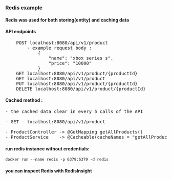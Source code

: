 
### Redis example

#### Redis was used for both storing(entity) and caching data

#### API endpoints

<pre>
    POST localhost:8080/api/v1/product
        - example request body : 
            {
                "name": "xbox series s",
                "price": "10000"
            }
    GET localhost:8080/api/v1/product/{productId}
    GET localhost:8080/api/v1/product
    PUT localhost:8080/api/v1/product/{productId}
    DELETE localhost:8080/api/v1/product/{productId}
</pre>

#### Cached method :
<pre>
- the cached data clear in every 5 calls of the API

- GET - localhost:8080/api/v1/product

- ProductController -> @GetMapping getAllProducts()
- ProductService    -> @Cacheable(cacheNames = "getAllProductsCache") getAllProducts()
</pre>

#### run redis instance without credentials:

```console
docker run --name redis -p 6379:6379 -d redis
```
#### you can inspect Redis with RedisInsight